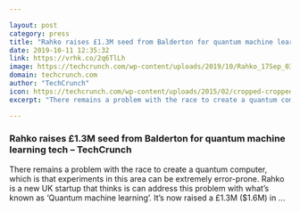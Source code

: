 ```yaml
---

layout: post
category: press
title: "Rahko raises £1.3M seed from Balderton for quantum machine learning tech"
date: 2019-10-11 12:35:32
link: https://vrhk.co/2q6TlLh
image: https://techcrunch.com/wp-content/uploads/2019/10/Rahko_17Sep_037.jpg?w=600
domain: techcrunch.com
author: "TechCrunch"
icon: https://techcrunch.com/wp-content/uploads/2015/02/cropped-cropped-favicon-gradient.png?w=180
excerpt: "There remains a problem with the race to create a quantum computer, which is that experiments in this area can be extremely error-prone. Rahko is a new UK startup that thinks is can address this problem with what’s known as ‘Quantum machine learning’. It’s now raised a £1.3M ($1.6M) in …"

---
```


### Rahko raises £1.3M seed from Balderton for quantum machine learning tech – TechCrunch

There remains a problem with the race to create a quantum computer, which is that experiments in this area can be extremely error-prone. Rahko is a new UK startup that thinks is can address this problem with what’s known as ‘Quantum machine learning’. It’s now raised a £1.3M ($1.6M) in …